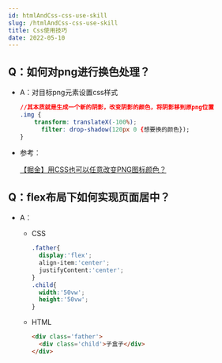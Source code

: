 ```yaml
---
id: htmlAndCss-css-use-skill
slug: /htmlAndCss-css-use-skill
title: Css使用技巧
date: 2022-05-10
---
```

## Q：如何对png进行换色处理？

* A：对目标png元素设置css样式

  ````css
  //其本质就是生成一个新的阴影，改变阴影的颜色，将阴影移到原png位置
  .img {
      transform: translateX(-100%);
    	filter: drop-shadow(120px 0 {想要换的颜色});
  }
  ````

* 参考：

  [【掘金】用CSS也可以任意改变PNG图标颜色？](https://juejin.cn/user/2013961033613694/posts)

## Q：flex布局下如何实现页面居中？

* A：

  * CSS

    ````css
    .father{
      display:'flex';
      align-item:'center';
      justifyContent:'center';
    }
    .child{
      width:'50vw';
      height:'50vw';
    }
    ````

  * HTML

    ````html
    <div class='father'>
      <div class='child'>子盒子</div>
    </div>
    ````

    
